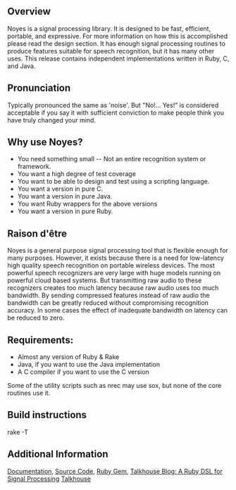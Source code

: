 ## Overview
Noyes is a signal processing library.  It is designed to be fast, efficient,
portable, and expressive.  For more information on how this is accomplished
please read the design section.  It has enough signal processing routines to
produce features suitable for speech recognition, but it has many other uses.
This release contains independent implementations written in Ruby, C, and Java.

## Pronunciation
Typically pronounced the same as 'noise'.  But "No!... Yes!" is
considered acceptable if you say it with sufficient conviction to make people
think you have truly changed your mind.

## Why use Noyes?

* You need something small -- Not an entire recognition system or framework.
* You want a high degree of test coverage
* You want to be able to design and test using a scripting language.
* You want a version in pure C.
* You want a version in pure Java.
* You want Ruby wrappers for the above versions
* You want a version in pure Ruby.

## Raison d'être
Noyes is a general purpose signal processing tool that is flexible enough for
many purposes.  However, it exists because there is a need for low-latency high
quality speech recognition on portable wireless devices.  The most powerful
speech recognizers are very large with huge models running on powerful cloud
based systems.  But transmitting raw audio to these recognizers creates too
much latency because raw audio uses too much bandwidth.  By sending compressed
features instead of raw audio the bandwidth can be greatly reduced without
compromising recognition accuracy.  In some cases the effect of inadequate
bandwidth on latency can be reduced to zero.

## Requirements:
* Almost any version of Ruby & Rake
* Java, if you want to use the Java implementation
* A C compiler if you want to use the C version

Some of the utility scripts such as nrec may use sox, but
none of the core routines use it.

## Build instructions
  rake -T

## Additional Information

[Documentation](http://rdoc.info/projects/talkhouse/noyes),
[Source Code](http://github.com/talkhouse/noyes),
[Ruby Gem](http://rubygems.org/gems/noyes),
[Talkhouse Blog: A Ruby DSL for Signal Processing](http://www.talkhouse.com/ruby-dsl.html)
[Talkhouse](http://www.talkhouse.com)
